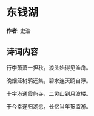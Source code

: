 # 东钱湖

**作者**: 史浩

## 诗词内容

行李萧萧一担秋，浪头始得见渔舟。

晚烟笼树鸦还集，碧水连天鸥自浮。

十字港通霞屿寺，二灵山到月波楼。

于今幸遂归湖愿，长忆当年贺监游。

